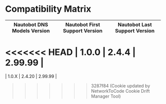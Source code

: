 
# Compatibility Matrix

| Nautobot DNS Models Version | Nautobot First Support Version | Nautobot Last Support Version |
| ------------- | -------------------- | ------------- |
<<<<<<< HEAD
| 1.0.0         | 2.4.4                | 2.99.99        |
=======
| 1.0.X         | 2.4.20                | 2.99.99        |
>>>>>>> 3287f84 (Cookie updated by NetworkToCode Cookie Drift Manager Tool)

